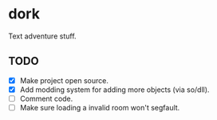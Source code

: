 # dork
Text adventure stuff.
## TODO

- [x] Make project open source.
- [x] Add modding system for adding more objects (via so/dll).
- [ ] Comment code.
- [ ] Make sure loading a invalid room won't segfault.
